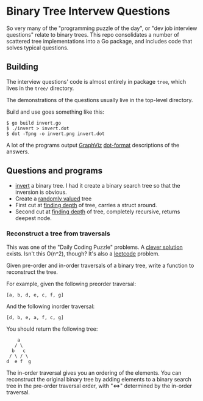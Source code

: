 # Binary Tree Intervew Questions

So very many of the "programming puzzle of the day",
or "dev job interview questions"
relate to binary trees.
This repo consolidates a number of scattered tree implementations into a Go package,
and includes code that solves typical questions.

## Building

The interview questions' code is almost entirely in package `tree`,
which lives in the `tree/` directory.

The demonstrations of the questions usually live in the top-level directory.

Build and use goes something like this:

    $ go build invert.go
    $ ./invert > invert.dot
    $ dot -Tpng -o invert.png invert.dot

A lot of the programs output [GraphViz](https://graphviz.org/) [dot-format](https://graphviz.gitlab.io/_pages/doc/info/lang.html) descriptions
of the answers.

## Questions and programs

* [invert](invert.go) a binary tree. I had it create a binary search tree so that the inversion is obvious.
* Create a [randomly valued](random.go) tree
* First cut at [finding depth](tree_depth.go) of tree, carries a struct around.
* Second cut at [finding depth](tree_depth2.go) of tree, completely recursive, returns deepest node.

### Reconstruct a tree from traversals

This was one of the "Daily Coding Puzzle" problems.
A [clever solution](https://www.geeksforgeeks.org/construct-tree-from-given-inorder-and-preorder-traversal/) exists.
Isn't this O(n^2), though?
It's also a [leetcode](https://leetcode.com/problems/construct-binary-tree-from-preorder-and-inorder-traversal/submissions/) problem.

Given pre-order and in-order traversals of a binary tree, write a function to reconstruct the tree.

For example, given the following preorder traversal:

    [a, b, d, e, c, f, g]

And the following inorder traversal:

    [d, b, e, a, f, c, g]

You should return the following tree:

        a
       / \
      b   c
     / \ / \
    d  e f  g

The in-order traversal gives you an ordering of the elements.
You can reconstruct the original binary tree by adding elements
to a binary search tree in the pre-order traversal order, with "<=>"
determined by the in-order traversal.
